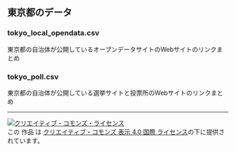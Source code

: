 東京都のデータ
------------

### tokyo_local_opendata.csv
東京都の自治体が公開しているオープンデータサイトのWebサイトのリンクまとめ

### tokyo_poll.csv
東京都の自治体が公開している選挙サイトと投票所のWebサイトのリンクまとめ

----------

<a rel="license" href="http://creativecommons.org/licenses/by/4.0/"><img alt="クリエイティブ・コモンズ・ライセンス" style="border-width:0" src="https://i.creativecommons.org/l/by/4.0/88x31.png" /></a><br />この 作品 は <a rel="license" href="http://creativecommons.org/licenses/by/4.0/">クリエイティブ・コモンズ 表示 4.0 国際 ライセンス</a>の下に提供されています。
